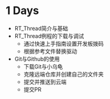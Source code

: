 # 1 Days

- RT_Thread简介与基础
- RT_Thread例程的下载与调试
  - 通过快速上手指南设置开发板拨码
  - 根据参考文件替换驱动
- Git与Github的使用
  - 下载Git与小乌龟
  - 克隆远端仓库并创建自己的文件夹
  - 提交并推送到云端
  - 提交PR